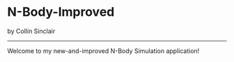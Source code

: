 # N-Body-Improved

by Collin Sinclair

----------
Welcome to my new-and-improved N-Body Simulation application!
